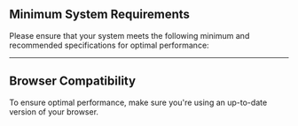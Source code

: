 ## Minimum System Requirements

Please ensure that your system meets the following minimum and recommended specifications for optimal performance:

<SystemRequirements />

---

## Browser Compatibility

To ensure optimal performance, make sure you're using an up-to-date version of your browser.

<BrowserCompatibility />
